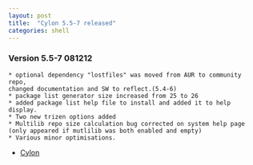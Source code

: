 ```yaml
---
layout: post
title:  "Cylon 5.5-7 released"
categories: shell
---
```



### Version 5.5-7 081212
	* optional dependency "lostfiles" was moved from AUR to community repo, 
	changed documentation and SW to reflect.(5.4-6)
	* package list generator size increased from 25 to 26 
	* added package list help file to install and added it to help display.
	* Two new trizen options added
	* Multilib repo size calculation bug corrected on system help page
	(only appeared if mutlilib was both enabled and empty)
	* Various minor optimisations.

* [Cylon](https://github.com/gavinlyonsrepo/cylon)
